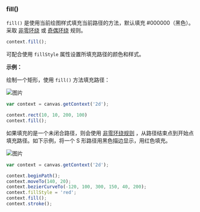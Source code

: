 ### fill()

`fill()` 是使用当前绘图样式填充当前路径的方法，默认填充 #000000（黑色）。采取 [非零环绕](https://en.wikipedia.org/wiki/Nonzero-rule) 或 [奇偶环绕](https://en.wikipedia.org/wiki/Even%E2%80%93odd_rule) 规则。
```js
context.fill();
```
可配合使用 `fillStyle` 属性设置所填充路径的颜色和样式。

**示例：**

绘制一个矩形，使用 `fill()` 方法填充路径：

![图片](/img/game/canvas/fill-001.png)


```js
var context = canvas.getContext('2d');

context.rect(10, 10, 200, 100)
context.fill();
```
如果填充的是一个未闭合路径，则会使用 [非零环绕规则](https://en.wikipedia.org/wiki/Nonzero-rule) ，从路径结束点到开始点填充路径。如下示例，将一个 S 形路径用黑色描边显示，用红色填充。

![图片](/img/game/canvas/fill-002.png)

```js
var context = canvas.getContext('2d');

context.beginPath();
context.moveTo(140, 20);
context.bezierCurveTo(-120, 100, 300, 150, 40, 200);
context.fillStyle = 'red';
context.fill();
context.stroke();
```
